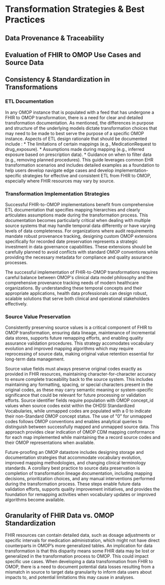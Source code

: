 # Transformation Strategies & Best Practices
## Data Provenance & Traceability
## Evaluation of FHIR to OMOP Use Cases and Source Data
## Consistency & Standardization in Transformations
### ETL Documentation 
In any OMOP instance that is populated with a feed that has undergone a FHIR to OMOP transformation, there is a need for clear and detailed transformation documentation. As mentioned, the differences in purpose and structure of the underlying models dictate transformation choices that may need to be made to best serve the purpose of a specific OMOP instance. Aspects of ETL design rationale that should be documented include :
     * The limitations of certain mappings (e.g., MedicationRequest to drug_exposure).
     * Assumptions made during mapping (e.g., inferred exposure based on prescription data).
     * Guidance on when to filter data (e.g., removing planned procedures).
 This guide leverages common EHR transformation scenarios and includes detailed examples as a foundation to help users develop navigate edge cases and develop implementation-specific strategies for effective and consistent ETL from FHIR to OMOP, especially where FHIR resources may vary by source.  

### Transformation Implementation Strategies
Successful FHIR-to-OMOP implementations benefit from comprehensive ETL documentation that specifies mapping hierarchies and clearly articulates assumptions made during the transformation process. This documentation becomes particularly critical when dealing with multiple source systems that may handle temporal data differently or have varying levels of data completeness.
For organizations where audit requirements mandate robust provenance tracking, designing custom OMOP extensions specifically for recorded date preservation represents a strategic investment in data governance capabilities. These extensions should be carefully planned to avoid conflicts with standard OMOP conventions while providing the necessary metadata for compliance and quality assurance processes.

The successful implementation of FHIR-to-OMOP transformations requires careful balance between OMOP's clinical data model philosophy and the comprehensive provenance tracking needs of modern healthcare organizations. By understanding these temporal concepts and their appropriate applications, health data professionals can design robust, scalable solutions that serve both clinical and operational stakeholders effectively.

### Source Value Preservation
Consistently preserving source values is a critical component of FHIR to OMOP transformation, ensuring data lineage, maintenance of incremental data stores, supports future remapping efforts, and enabling quality assurance validation procedures. This strategy accomodates vocabulary evolution and improved mapping algorithms which may require reprocessing of source data, making original value retention essential for long-term data management. 

Source value fields must always preserve original codes exactly as provided in FHIR resources, maintaining character-for-character accuracy to ensure complete traceability back to the source system. This includes maintaining any formatting, spacing, or special characters present in the original codes, as these may carry semantic meaning or system-specific significance that could be relevant for future processing or validation efforts. Source identifier fields require population with OMOP concept_id values when source codes exist within the OHDSI Standardized Vocabularies, while unmapped codes are populated with a 0 to indicate their non-Standard OMOP concept status. The use of "0" for unmapped codes follows OMOP conventions and enables analytical queries to distinguish between successfully mapped and unmapped source data. This approach provides clear indication of OMOP CDM mapping conformance for each map implemented while maintaining the a record source codes and their OMOP representations when available. 

Future-proofing an OMOP datastore includes designing storage and documentation strategies that accommodate vocabulary evolution, improved mapping methodologies, and changing clinical terminology standards. A corollary best practice to source data preservation is completion of transformation lineage documentation, including mapping decisions, prioritization choices, and any manual interventions performed during the transformation process. These steps enable future data validation efforts, supports quality improvement initiatives, and provides the foundation for remapping activities when vocabulary updates or improved algorithms become available.

## Granularity of FHIR Data vs. OMOP Standardization
FHIR resources can contain detailed data, such as dosage adjustments or specific intervals for medication administration, which might not have direct counterparts in OMOP’s more generalized tables. An implication for data transformation is that this disparity means some FHIR data may be lost or generalized in the transformation process to OMOP.  This could impact specific use cases. When developing a data transformation from FHIR to OMOP, there is a need to document potential data losses resulting from a mismatch in source to target data granularity to inform data users about impacts to, and potential limitations this may cause in analyses.
